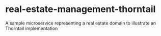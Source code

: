 # real-estate-management-thorntail
A sample microservice representing a real estate domain to illustrate an Thorntail implementation

